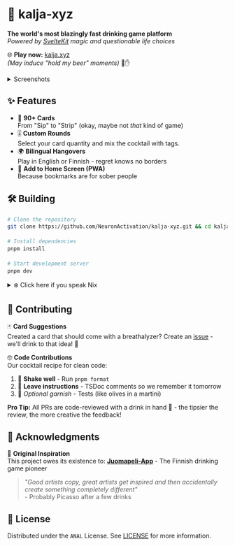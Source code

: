# 🍻 kalja-xyz

**The world's most blazingly fast drinking game platform**  
*Powered by [SvelteKit](https://svelte.dev/docs/kit/introduction) magic and questionable life choices*

🌐 **Play now:** [kalja.xyz](https://kalja.xyz)  
*(May induce "hold my beer" moments)* 🍺✋

<details>
<summary>Screenshots</summary>
<br>
<b>Start</b>
<img src="images/start.png" width="800" alt="Start screenshot"> 

<b>Lobby</b>
<img src="images/lobby.png" width="800" alt="Lobby screenshot"> 

<b>Start</b>
<img src="images/gameplay.png" width="800" alt="Gameplay screenshot"> 
</details>


## ✨ Features
- 🍻 **90+ Cards**  
From "Sip" to "Strip" (okay, maybe not *that* kind of game)
- 🎚️ **Custom Rounds**  
Select your card quantity and mix the cocktail with tags.
- 🌍 **Bilingual Hangovers**  
Play in English or Finnish - regret knows no borders
- 📲 **Add to Home Screen (PWA)**  
Because bookmarks are for sober people


## 🛠️ Building
```bash
# Clone the repository
git clone https://github.com/NeuronActivation/kalja-xyz.git && cd kalja-xyz

# Install dependencies 
pnpm install

# Start development server
pnpm dev

```

<details>
<summary>❄️ Click here if you speak Nix</summary>
For those who like their toolchain like their vodka - pure and reproducible:

```bash
nix develop
```
</details>

## 🤝 Contributing

🃏 **Card Suggestions**  
Created a card that should come with a breathalyzer? Create an [issue](https://github.com/NeuronActivation/kalja-xyz/issues/new?template=card-suggestion.yml) - we'll drink to that idea! 🍻

🤓 **Code Contributions**  
Our cocktail recipe for clean code:
1. 🍹 **Shake well** - Run `pnpm format`
2. 📜 **Leave instructions** - TSDoc comments so we remember it tomorrow
3. 🧪 *Optional garnish* - Tests (like olives in a martini)


**Pro Tip:** All PRs are code-reviewed with a drink in hand 🥃 - the tipsier the review, the more creative the feedback!

## 🙏 Acknowledgments
🍻 **Original Inspiration**  
This project owes its existence to:
[**Juomapeli-App**](https://github.com/Santerhy/Juomapeli-App) - The Finnish drinking game pioneer

> *"Good artists copy, great artists get inspired and then accidentally create something completely different"*  
\- Probably Picasso after a few drinks

## 📜 License

Distributed under the `ANAL` License. See [LICENSE](../LICENSE) for more information.

